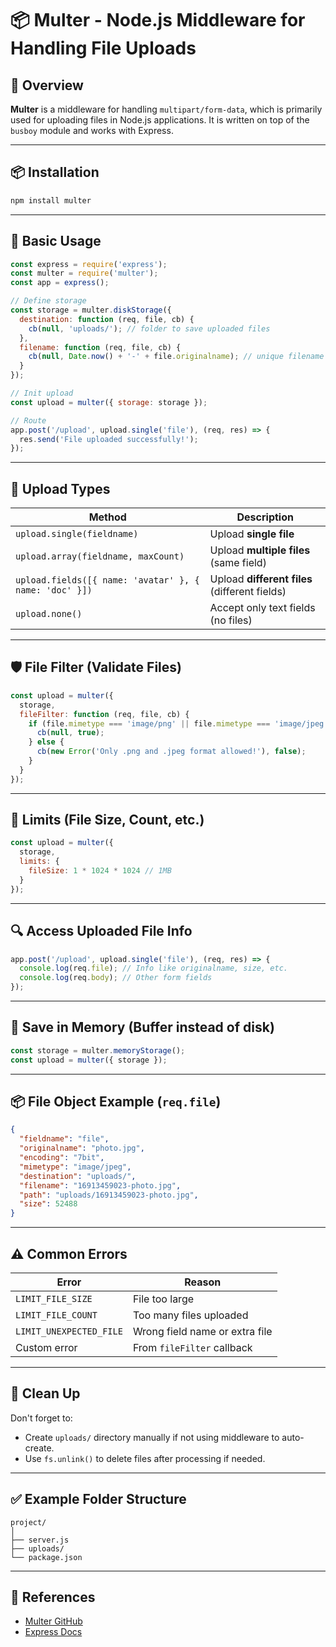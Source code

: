 
# 📦 Multer - Node.js Middleware for Handling File Uploads

## 📘 Overview

**Multer** is a middleware for handling `multipart/form-data`, which is primarily used for uploading files in Node.js applications. It is written on top of the `busboy` module and works with Express.

---

## 📦 Installation

```bash
npm install multer
```

---

## 📌 Basic Usage

```js
const express = require('express');
const multer = require('multer');
const app = express();

// Define storage
const storage = multer.diskStorage({
  destination: function (req, file, cb) {
    cb(null, 'uploads/'); // folder to save uploaded files
  },
  filename: function (req, file, cb) {
    cb(null, Date.now() + '-' + file.originalname); // unique filename
  }
});

// Init upload
const upload = multer({ storage: storage });

// Route
app.post('/upload', upload.single('file'), (req, res) => {
  res.send('File uploaded successfully!');
});
```

---

## 📁 Upload Types

| Method                           | Description                                |
|----------------------------------|--------------------------------------------|
| `upload.single(fieldname)`       | Upload **single file**                     |
| `upload.array(fieldname, maxCount)` | Upload **multiple files** (same field)  |
| `upload.fields([{ name: 'avatar' }, { name: 'doc' }])` | Upload **different files** (different fields) |
| `upload.none()`                  | Accept only text fields (no files)         |

---

## 🛡 File Filter (Validate Files)

```js
const upload = multer({
  storage,
  fileFilter: function (req, file, cb) {
    if (file.mimetype === 'image/png' || file.mimetype === 'image/jpeg') {
      cb(null, true);
    } else {
      cb(new Error('Only .png and .jpeg format allowed!'), false);
    }
  }
});
```

---

## 🚫 Limits (File Size, Count, etc.)

```js
const upload = multer({
  storage,
  limits: {
    fileSize: 1 * 1024 * 1024 // 1MB
  }
});
```

---

## 🔍 Access Uploaded File Info

```js
app.post('/upload', upload.single('file'), (req, res) => {
  console.log(req.file); // Info like originalname, size, etc.
  console.log(req.body); // Other form fields
});
```

---

## 📂 Save in Memory (Buffer instead of disk)

```js
const storage = multer.memoryStorage();
const upload = multer({ storage });
```

---

## 📦 File Object Example (`req.file`)

```json
{
  "fieldname": "file",
  "originalname": "photo.jpg",
  "encoding": "7bit",
  "mimetype": "image/jpeg",
  "destination": "uploads/",
  "filename": "16913459023-photo.jpg",
  "path": "uploads/16913459023-photo.jpg",
  "size": 52488
}
```

---

## ⚠ Common Errors

| Error                    | Reason                                 |
|--------------------------|----------------------------------------|
| `LIMIT_FILE_SIZE`        | File too large                         |
| `LIMIT_FILE_COUNT`       | Too many files uploaded                |
| `LIMIT_UNEXPECTED_FILE`  | Wrong field name or extra file         |
| Custom error             | From `fileFilter` callback             |

---

## 🧹 Clean Up

Don't forget to:
- Create `uploads/` directory manually if not using middleware to auto-create.
- Use `fs.unlink()` to delete files after processing if needed.

---

## ✅ Example Folder Structure

```
project/
│
├── server.js
├── uploads/
└── package.json
```

---

## 🔗 References

- [Multer GitHub](https://github.com/expressjs/multer)
- [Express Docs](https://expressjs.com/en/resources/middleware/multer.html)
